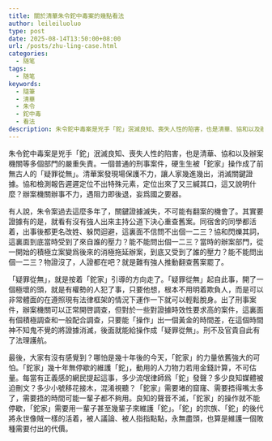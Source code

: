 ```yaml
---
title: 關於清華朱令鉈中毒案的幾點看法
author: leileiluoluo
type: post
date: 2025-08-14T13:50:00+08:00
url: /posts/zhu-ling-case.html
categories:
  - 随笔
tags:
  - 随笔
keywords:
  - 隨筆
  - 清華
  - 朱令
  - 鉈中毒
  - 看法
description: 朱令鉈中毒案是兇手「鉈」泯滅良知、喪失人性的陷害，也是清華、協和以及辦案機關等多個部門的嚴重失責。一個普通的刑事案件，硬生生被「鉈家」操作成了前無古人的「疑罪從無」。清華案發現場保護不力，讓人家幾進幾出，消滅關鍵證據。協和檢測報告遲遲定位不出特殊元素，定位出來了又三緘其口，這又說明什麼？辦案機關辦事不力，遇阻力即後退，妄爲國之要器。
---
```


朱令鉈中毒案是兇手「鉈」泯滅良知、喪失人性的陷害，也是清華、協和以及辦案機關等多個部門的嚴重失責。一個普通的刑事案件，硬生生被「鉈家」操作成了前無古人的「疑罪從無」。清華案發現場保護不力，讓人家幾進幾出，消滅關鍵證據。協和檢測報告遲遲定位不出特殊元素，定位出來了又三緘其口，這又說明什麼？辦案機關辦事不力，遇阻力即後退，妄爲國之要器。

<!--more-->

有人說，朱令案過去這麼多年了，關鍵證據滅失，不可能有翻案的機會了。其實要證據有的是，就看有沒有強人出來主持公道下決心重查舊案。同宿舍的同學都活着，出事後都更名改姓、躲閃迴避，這裏面不信問不出個一二三？協和閃爍其詞，這裏面到底當時受到了來自誰的壓力？能不能問出個一二三？當時的辦案部門，從一開始的積極立案變爲後來的消極拖延辦案，到底又受到了誰的壓力？能不能問出個一二三？物證沒了，人證都在吧？就是難有強人推動翻查舊案罷了。

「疑罪從無」，就是按着「鉈家」引導的方向走了。「疑罪從無」起自此事，開了一個極壞的頭，就是有權勢的人犯了事，只要他想，根本不用明着欺負人，而是可以非常體面的在遵照現有法律框架的情況下運作一下就可以輕鬆脫身。出了刑事案件，辦案機關可以正常開啓調查，但對於一些對證據時效性要求高的案件，這裏面有個積極調查和一般配合調查，只要能「操作」出一個黃金的時間差，在這個時間神不知鬼不覺的將證據消滅，後面就能給操作成「疑罪從無」。刑不及官貴自此有了法理護航。

最後，大家有沒有感覺到？哪怕是幾十年後的今天，「鉈家」的力量依舊強大的可怕。「鉈家」幾十年無停歇的維護「鉈」，動用的人力物力若用金錢計算，不可估量。每當有正義感的網民提起這事，多少流氓律師爲「鉈」發聲？多少良知媒體被迫刪文？多少小號移花接木，混淆視聽？「鉈家」需要堵的窟窿、需要捂得嘴太多了，需要捂的時間可能一輩子都不夠用。良知的聲音不滅，「鉈家」的操作就不能停歇，「鉈家」需要用一輩子甚至幾輩子來維護「鉈」。「鉈」的宗族、「鉈」的後代將永世像賊一樣的活着，被人議論、被人指指點點，永無盡頭，也算是維護一個敗種需要付出的代價。
